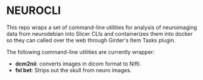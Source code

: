 NEUROCLI
========

This repo wraps a set of command-line utilities for analysis of neuroimaging data from neurodebian into Slicer CLIs and containerizes them into docker so they can called over the web through Girder's Item Tasks plugin.

The following command-line utilities are currently wrapper:
* **dcm2nii**: converts images in dicom format to Nifti.
* **fsl bet**: Strips out the skull from neuro images.
 
